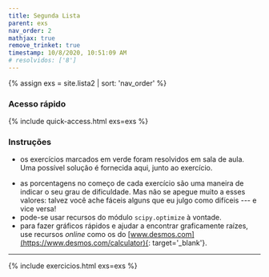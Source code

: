 ```yaml
---
title: Segunda Lista
parent: exs
nav_order: 2
mathjax: true
remove_trinket: true
timestamp: 10/8/2020, 10:51:09 AM
# resolvidos: ['8']
---
```


{% assign exs = site.lista2 | sort: 'nav_order' %}

### Acesso rápido

{% include quick-access.html exs=exs %}

### Instruções

- os exercícios marcados em <span class="badge badge-success">verde</span> foram resolvidos em sala de aula. Uma possível solução é fornecida aqui, junto ao exercício.
<!-- - os exercícios marcados em <span class="badge badge-warning">amarelo</span> devem ser entregues no dia 08/10/2020. -->
- as porcentagens no começo de cada exercício são uma maneira de indicar o seu grau de dificuldade. Mas não se apegue muito a esses valores: talvez você ache fáceis alguns que eu julgo como difíceis --- e vice versa!
- pode-se usar recursos do módulo `scipy.optimize` à vontade.
- para fazer gráficos rápidos e ajudar a encontrar graficamente raízes, use recursos _online_ como os do [www.desmos.com](https://www.desmos.com/calculator){: target='_blank'}.

---

{% include exercicios.html exs=exs %}
